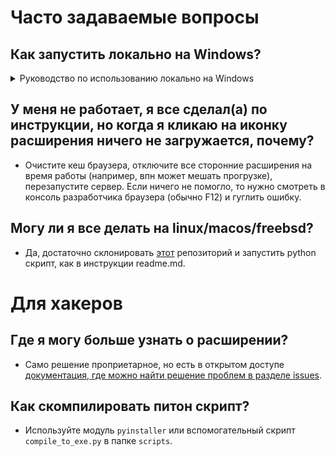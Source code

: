 # Часто задаваемые вопросы

## Как запустить локально на Windows?

<details>
  <summary>Руководство по использованию локально на Windows</summary>
  
  1. Установите <a href = "https://chromewebstore.google.com/detail/cheerpj-applet-runner/bbmolahhldcbngedljfadjlognfaaein">CheerpJ плагин</a>
  
  ![msedge_P5HepHXSzr](https://github.com/rfapplets/modern-lab-comp-applets/assets/60469435/b2f387b8-5ac3-45e8-91f2-4ea885dc257c)
  
  2. Скачайте <a href="https://github.com/rfapplets/modern-lab-comp-applets/releases">архив, соответствующий вашей операционной системе</a> 
  
  3. Запустите файл `start_server.exe`, расположенный в корневом каталоге репозитория, и нажмите кнопку `Start`
  
  ![image](https://github.com/rfapplets/modern-lab-comp-applets/assets/60469435/91cf1bf5-95df-4c27-8351-8b0668bdc51e)
  
  4. Убедитесь, что сервер запущен
  
  ![image](https://github.com/rfapplets/modern-lab-comp-applets/assets/60469435/4f1cb012-065d-4e4c-9e72-03e877e800a0)
  
  5. Нажмите кнопку `Open URL`
  
  ![image](https://github.com/rfapplets/modern-lab-comp-applets/assets/60469435/ede82c03-7c8f-43e8-aed3-1dcd345acb26)
  
  6. Теперь вы готовы к работе. Убедитесь, что URL открыт в браузере, в котором вы установили расширение.
  
  ![image](https://github.com/rfapplets/modern-lab-comp-applets/assets/60469435/d5cba673-c801-4b6b-a8a5-e4191e4a4b2f)
  
  7. Перейдите на вкладку с апплетом и, увидев красный текст, нажмите на иконку расширения cheerpj.

  7.1. Перейти к расширениям.
  ![image](https://github.com/rfapplets/rfapplets.github.io/assets/60469435/e36ea88b-c319-4cb7-ae52-fa338cc3bfa3)

  7.2. Нажать на иконку CheerpJ Applet Runner.
  ![image](https://github.com/rfapplets/rfapplets.github.io/assets/60469435/902c3fbe-f74b-4537-9c3a-f1896dbc4fee)

  7.3. Убедиться в том, что началась загрузка апплета.
  ![image](https://github.com/rfapplets/rfapplets.github.io/assets/60469435/98ff24f8-b383-404e-a12e-7bc028422d4e)
  
  8. По завершении работы нажмите кнопку `Stop` или просто закройте программу.
  
  ![image](https://github.com/rfapplets/modern-lab-comp-applets/assets/60469435/cd863678-a52b-4153-950b-21112a8e9292)
</details>

## У меня не работает, я все сделал(а) по инструкции, но когда я кликаю на иконку расширения ничего не загружается, почему?

- Очистите кеш браузера, отключите все сторонние расширения на время работы (например, впн может мешать прогрузке),
  перезапустите сервер. Если ничего не помогло, то нужно смотреть в консоль разработчика браузера (обычно F12) и гуглить
  ошибку.

## Могу ли я все делать на linux/macos/freebsd?

- Да, достаточно склонировать [этот](https://github.com/rfapplets/modern-lab-comp-applets/tree/master) репозиторий и
  запустить python скрипт, как в инструкции readme.md.



# Для хакеров


## Где я могу больше узнать о расширении?

- Само решение проприетарное, но есть в открытом
  доступе [документация, где можно найти решение проблем в разделе issues](https://github.com/leaningtech/cheerpj-appletrunner).

## Как скомпилировать питон скрипт?

- Используйте модуль `pyinstaller` или вспомогательный скрипт `compile_to_exe.py` в папке `scripts`.
